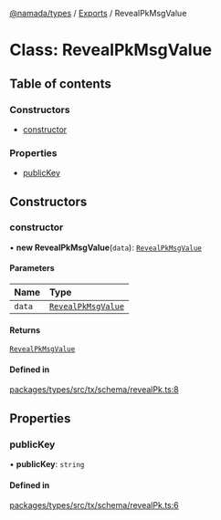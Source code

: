[@namada/types](../README.md) / [Exports](../modules.md) / RevealPkMsgValue

# Class: RevealPkMsgValue

## Table of contents

### Constructors

- [constructor](RevealPkMsgValue.md#constructor)

### Properties

- [publicKey](RevealPkMsgValue.md#publickey)

## Constructors

### constructor

• **new RevealPkMsgValue**(`data`): [`RevealPkMsgValue`](RevealPkMsgValue.md)

#### Parameters

| Name | Type |
| :------ | :------ |
| `data` | [`RevealPkMsgValue`](RevealPkMsgValue.md) |

#### Returns

[`RevealPkMsgValue`](RevealPkMsgValue.md)

#### Defined in

[packages/types/src/tx/schema/revealPk.ts:8](https://github.com/anoma/namada-interface/blob/dedbae7e806a646649051a09499b31d03fef0091/packages/types/src/tx/schema/revealPk.ts#L8)

## Properties

### publicKey

• **publicKey**: `string`

#### Defined in

[packages/types/src/tx/schema/revealPk.ts:6](https://github.com/anoma/namada-interface/blob/dedbae7e806a646649051a09499b31d03fef0091/packages/types/src/tx/schema/revealPk.ts#L6)
